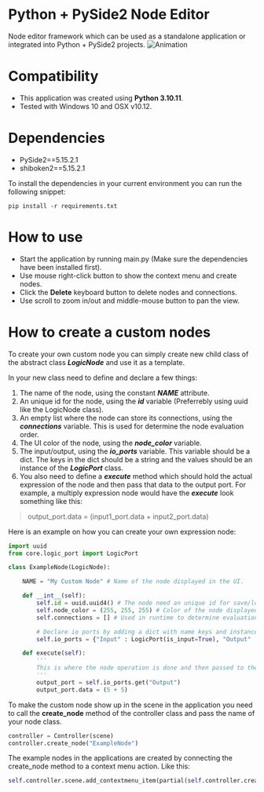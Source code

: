 # Python + PySide2 Node Editor
Node editor framework which can be used as a standalone application or integrated into Python + PySide2 projects.
![Animation](https://github.com/joaen/node-editor-framework/assets/6629861/3763f1c7-0fb1-468b-ba5e-75790b3c1ac6)


# Compatibility
* This application was created using **Python 3.10.11**.
* Tested with Windows 10 and OSX v10.12.

 # Dependencies
* PySide2==5.15.2.1
* shiboken2==5.15.2.1

To install the dependencies in your current environment you can run the following snippet:
```
pip install -r requirements.txt
```

# How to use
* Start the application by running main.py (Make sure the dependencies have been installed first).
* Use mouse right-click button to show the context menu and create nodes.
* Click the **Delete** keyboard button to delete nodes and connections.
* Use scroll to zoom in/out and middle-mouse button to pan the view.

# How to create a custom nodes
To create your own custom node you can simply create new child class of the abstract class ***LogicNode*** and use it as a template.

In your new class need to define and declare a few things:
1. The name of the node, using the constant ***NAME*** attribute.
2. An unique id for the node, using the ***id*** variable (Preferrebly using uuid like the LogicNode class).
3. An empty list where the node can store its connections, using the ***connections*** variable. This is used for determine the node evaluation order.
4. The UI color of the node, using the ***node_color*** variable.
5. The input/output, using the ***io_ports*** variable. This variable should be a dict. The keys in the dict should be a string and the values should be an instance of the ***LogicPort*** class.
6. You also need to define a ***execute*** method which should hold the actual expression of the node and then pass that data to the output port. For example, a multiply expression node would have the ***execute*** look something like this:
> output_port.data = (input1_port.data + input2_port.data)

Here is an example on how you can create your own expression node:

```python
import uuid
from core.logic_port import LogicPort

class ExampleNode(LogicNode):

    NAME = "My Custom Node" # Name of the node displayed in the UI.

    def __int__(self):
        self.id = uuid.uuid4() # The node need an unique id for save/load functionality to work
        self.node_color = (255, 255, 255) # Color of the node displayed in the UI.
        self.connections = [] # Used in runtime to determine evaluation order of the connected nodes.

        # Declare io ports by adding a dict with name keys and instances of LogicPort as values.
        self.io_ports = {"Input" : LogicPort(is_input=True), "Output" : LogicPort(is_input=False)}

    def execute(self):
        ''' 
        This is where the node operation is done and then passed to the output port.
        '''
        output_port = self.io_ports.get("Output")
        output_port.data = (5 + 5)

```

To make the custom node show up in the scene in the application you need to call the **create_node** method of the controller class and pass the name of your node class.

```python
controller = Controller(scene)
controller.create_node("ExampleNode")
```

The example nodes in the applications are created by connecting the create_node method to a context menu action. Like this:

```python
self.controller.scene.add_contextmenu_item(partial(self.controller.create_node, "AddNode"), "Add Node")
```







